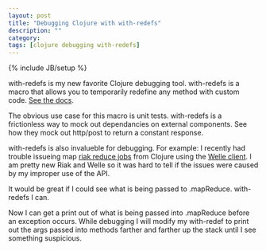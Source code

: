 ```yaml
---
layout: post
title: "Debugging Clojure with with-redefs"
description: ""
category: 
tags: [clojure debugging with-redefs]
---
```

{% include JB/setup %}

<p>
with-redefs is my new favorite Clojure debugging tool. with-redefs is a macro that allows you to temporarily
redefine any method with custom code. <a href="http://clojuredocs.org/clojure_core/clojure.core/with-redefs" target="_blank">
See the docs</a>. 
</p>
<p>
The obvious use case for this macro is unit tests. with-redefs is a frictionless way to mock out dependancies on external components.
See how they mock out http/post to return a constant response.
</p>

<script src="https://gist.github.com/mattmiller/5279712.js"></script>

<p>
with-redefs is also invalueble for debugging. For example: I recently had trouble issueing map 
<a href="#" target="_blank">riak reduce jobs</a> from Clojure using the 
<a href="#" target="_blank">Welle client</a>. I am pretty new Riak and Welle so it was hard to tell
if the issues were caused by my improper use of the API.    
</p>
<p>
<script src="https://gist.github.com/mattmiller/5279871.js"></script>
</p>
<p>
It would be great if I could see what is being passed to .mapReduce. with-redefs I can.
</p>
<p>
<script src="https://gist.github.com/mattmiller/5279990.js"></script>
</p>
<p>
Now I can get a print out of what is being passed into .mapReduce before an exception occurs. While debugging I will modify my with-redef to print out the
args passed into methods farther and farther up the stack until I see something suspicious.
</p>